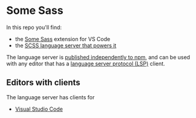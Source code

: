 # Some Sass

In this repo you'll find:

- the [Some Sass](./vscode-extension#readme) extension for VS Code
- the [SCSS language server that powers it](./packages/language-server#readme)

The language server is [published independently to npm](https://www.npmjs.com/package/some-sass-language-server), and can be used with any editor that has a [language server protocol (LSP)](https://microsoft.github.io/language-server-protocol/) client.

## Editors with clients

The language server has clients for

- [Visual Studio Code](./vscode-extension#readme)
